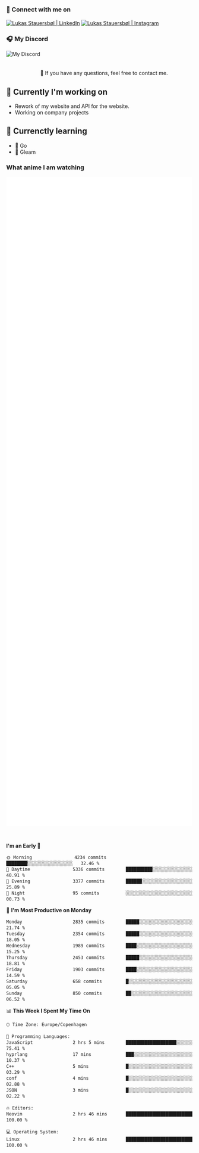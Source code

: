 ### 🔗 Connect with me on
<a href="https://www.instagram.com/lukas_stauersbol" target="_blank"><img align="center" src="https://raw.githubusercontent.com/stauersbol/stauersbol/main/images/instagram.svg" alt="Lukas Stauersbøl | LinkedIn" width="30px"/></a>
<a href="https://www.linkedin.com/in/lukas-stauersbol/" target="_blank"><img align="center" src="https://raw.githubusercontent.com/stauersbol/stauersbol/main/images/linkedin.svg" alt="Lukas Stauersbøl | Instagram" width="30px"/></a>

<p align="center">
 <h3>🎧 My Discord</h3>
 <img align="left" height="55px" src="https://discord.c99.nl/widget/theme-2/147806323323568128.png" alt="My Discord" />
</p>

<br/>
<br/>
<br/>
💬 If you have any questions, feel free to contact me.

## 🔭 Currently I'm working on
- Rework of my website and API for the website.
- Working on company projects
 
## 🌱 Currenctly learning
- 💙 Go
- 💜 Gleam

### What anime I am watching
<a href="https://anilist.co/user/slashiy/" align="center"><img align="center" width="500px" src="metrics.plugin.personal.anilist.svg" /></a>

<br/>

<!--START_SECTION:waka-->
**I'm an Early 🐤** 

```text
🌞 Morning                4234 commits        ████████░░░░░░░░░░░░░░░░░   32.46 % 
🌆 Daytime                5336 commits        ██████████░░░░░░░░░░░░░░░   40.91 % 
🌃 Evening                3377 commits        ██████░░░░░░░░░░░░░░░░░░░   25.89 % 
🌙 Night                  95 commits          ░░░░░░░░░░░░░░░░░░░░░░░░░   00.73 % 
```
📅 **I'm Most Productive on Monday** 

```text
Monday                   2835 commits        █████░░░░░░░░░░░░░░░░░░░░   21.74 % 
Tuesday                  2354 commits        █████░░░░░░░░░░░░░░░░░░░░   18.05 % 
Wednesday                1989 commits        ████░░░░░░░░░░░░░░░░░░░░░   15.25 % 
Thursday                 2453 commits        █████░░░░░░░░░░░░░░░░░░░░   18.81 % 
Friday                   1903 commits        ████░░░░░░░░░░░░░░░░░░░░░   14.59 % 
Saturday                 658 commits         █░░░░░░░░░░░░░░░░░░░░░░░░   05.05 % 
Sunday                   850 commits         ██░░░░░░░░░░░░░░░░░░░░░░░   06.52 % 
```


📊 **This Week I Spent My Time On** 

```text
🕑︎ Time Zone: Europe/Copenhagen

💬 Programming Languages: 
JavaScript               2 hrs 5 mins        ███████████████████░░░░░░   75.41 % 
hyprlang                 17 mins             ███░░░░░░░░░░░░░░░░░░░░░░   10.37 % 
C++                      5 mins              █░░░░░░░░░░░░░░░░░░░░░░░░   03.29 % 
conf                     4 mins              █░░░░░░░░░░░░░░░░░░░░░░░░   02.88 % 
JSON                     3 mins              █░░░░░░░░░░░░░░░░░░░░░░░░   02.22 % 

🔥 Editors: 
Neovim                   2 hrs 46 mins       █████████████████████████   100.00 % 

💻 Operating System: 
Linux                    2 hrs 46 mins       █████████████████████████   100.00 % 
```


<!--END_SECTION:waka-->
